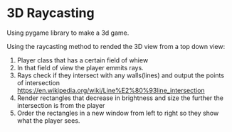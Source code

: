 # 3D Raycasting


Using pygame library to make a 3d game.

Using the raycasting method to rended the 3D view from a top down view:

1. Player class that has a certain field of whiew
2. In that field of view the player emmits rays.
3. Rays check if they intersect with any walls(lines) and output the points of intersection https://en.wikipedia.org/wiki/Line%E2%80%93line_intersection
4. Render rectangles that decrease in brightness and size the further the intersection is from the player
5. Order the rectangles in a new window from left to right so they show what the player sees.
